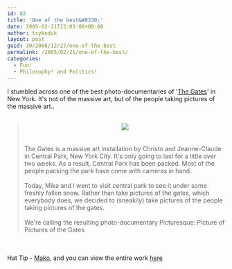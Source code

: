 ```yaml
---
id: 82
title: 'One of the best&#8230;'
date: 2005-02-21T22:03:00+00:00
author: tsykoduk
layout: post
guid: 30/2008/12/27/one-of-the-best
permalink: /2005/02/21/one-of-the-best/
categories:
  - Fun!
  - Philosophy! and Politics!
---
```

<p>I stumbled across one of the best photo-documentaries of '<a href=http://www.christojeanneclaude.net/tg.html>The Gates</a>' in New York. It's not of the massive art, but of the people taking pictures of the massive art..<br /><br /><blockquote><center><img src=http://mako.yukidoke.org/fun/picturesque/highlight.png/></center><br /><br />The Gates is a massive art installation by Christo and Jeanne-Claude in Central Park, New York City. It's only going to last for a little over two weeks. As a result, Central Park has been packed. Most of the people packing the park have come with cameras in hand.<br /><br />Today, Mika and I went to visit central park to see it under some freshly fallen snow. Rather than take pictures of the gates, which everybody does, we decided to (sneakily) take pictures of the people taking pictures of the gates.<br /><br />We're calling the resulting photo-documentary Picturesque: Picture of Pictures of the Gates</blockquote><br /><br />Hat Tip - <a href=http://mako.yukidoke.org/copyrighteous>Mako</a>, and you can view the entire work <a href=http://mako.yukidoke.org/fun/picturesque/>here</p>